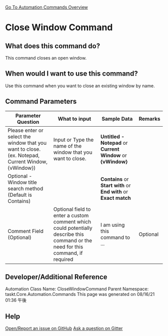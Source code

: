<!--TITLE: Close Window Command -->
<!-- SUBTITLE: a command in the Window Commands group. -->
[Go To Automation Commands Overview](/automation-commands.md)


# Close Window Command


## What does this command do?
This command closes an open window.


## When would I want to use this command?
Use this command when you want to close an existing window by name.


## Command Parameters
| Parameter Question   	| What to input  	|  Sample Data 	| Remarks  	|
| ---                    | ---               | ---           | ---       |
|Please enter or select the window that you want to close. (ex. Notepad, Current Window, {vWindow})|Input or Type the name of the window that you want to close.|**Untitled - Notepad** or **Current Window** or **{vWindow}**||
|Optional - Window title search method (Default is Contains)||**Contains** or **Start with** or **End with** or **Exact match**||
|Comment Field (Optional)|Optional field to enter a custom comment which could potentially describe this command or the need for this command, if required|I am using this command to ...|Optional|








## Developer/Additional Reference
Automation Class Name: CloseWindowCommand
Parent Namespace: taskt.Core.Automation.Commands
This page was generated on 08/16/21 01:36 午後


## Help
[Open/Report an issue on GitHub](https://github.com/saucepleez/taskt/issues/new)
[Ask a question on Gitter](https://gitter.im/taskt-rpa/Lobby)
